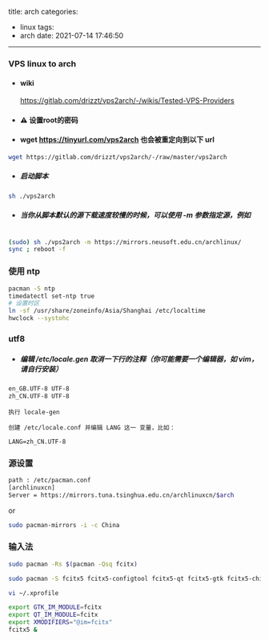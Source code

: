 title: arch
categories:
  - linux
tags:
  - arch
date: 2021-07-14 17:46:50
---
### VPS linux to arch


- #### wiki
	https://gitlab.com/drizzt/vps2arch/-/wikis/Tested-VPS-Providers

- #### ⚠️ 设置root的密码

- #### wget https://tinyurl.com/vps2arch 也会被重定向到以下 url
```sh
wget https://gitlab.com/drizzt/vps2arch/-/raw/master/vps2arch
```

- ##### 启动脚本
```sh
sh ./vps2arch
```
- ##### 当你从脚本默认的源下载速度较慢的时候，可以使用 -m 参数指定源，例如

```sh

(sudo) sh ./vps2arch -m https://mirrors.neusoft.edu.cn/archlinux/
sync ; reboot -f

```

### 使用 ntp
```sh
pacman -S ntp
timedatectl set-ntp true
# 设置时区
ln -sf /usr/share/zoneinfo/Asia/Shanghai /etc/localtime
hwclock --systohc
```

### utf8

- ##### 编辑 /etc/locale.gen 取消一下行的注释（你可能需要一个编辑器，如 vim，请自行安装）
```sh
en_GB.UTF-8 UTF-8
zh_CN.UTF-8 UTF-8
```
    执行 locale-gen

    创建 /etc/locale.conf 并编辑 LANG 这一 变量，比如：

    LANG=zh_CN.UTF-8

### 源设置
```sh 
path : /etc/pacman.conf
[archlinuxcn]
Server = https://mirrors.tuna.tsinghua.edu.cn/archlinuxcn/$arch
```
or 
```sh
sudo pacman-mirrors -i -c China
```

### 输入法
``` sh
sudo pacman -Rs $(pacman -Qsq fcitx)

sudo pacman -S fcitx5 fcitx5-configtool fcitx5-qt fcitx5-gtk fcitx5-chinese-addons

vi ~/.xprofile

export GTK_IM_MODULE=fcitx
export QT_IM_MODULE=fcitx
export XMODIFIERS="@im=fcitx"
fcitx5 &

```
